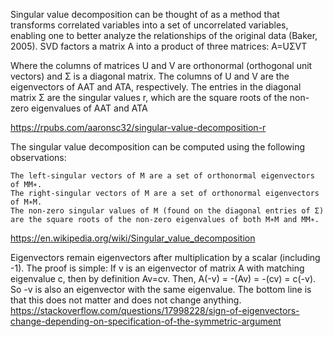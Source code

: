 

Singular value decomposition can be thought of as a method that transforms
correlated variables into a set of uncorrelated variables, enabling one to better
analyze the relationships of the original data (Baker, 2005).
SVD factors a matrix A into a product of three matrices: A=UΣVT

Where the columns of matrices U
and V are orthonormal (orthogonal unit vectors) and Σ is a diagonal matrix.
The columns of U and V are the eigenvectors of AAT and ATA, respectively.
The entries in the diagonal matrix Σ are the singular values r, which are the
square roots of the non-zero eigenvalues of AAT and ATA

https://rpubs.com/aaronsc32/singular-value-decomposition-r



The singular value decomposition can be computed using the following observations:

    The left-singular vectors of M are a set of orthonormal eigenvectors of MM∗.
    The right-singular vectors of M are a set of orthonormal eigenvectors of M∗M.
    The non-zero singular values of M (found on the diagonal entries of Σ) are the square roots of the non-zero eigenvalues of both M∗M and MM∗.

https://en.wikipedia.org/wiki/Singular_value_decomposition




Eigenvectors remain eigenvectors after multiplication by a scalar (including -1).
The proof is simple:
If v is an eigenvector of matrix A with matching eigenvalue c, then by definition Av=cv.
Then, A(-v) = -(Av) = -(cv) = c(-v). So -v is also an eigenvector with the same eigenvalue.
The bottom line is that this does not matter and does not change anything.
https://stackoverflow.com/questions/17998228/sign-of-eigenvectors-change-depending-on-specification-of-the-symmetric-argument
